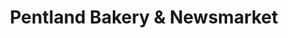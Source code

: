 ---
title: "Pentland Bakery & Newsmarket"
url: /penicuik/pentland-bakery-and-newsmarket/
shop: convenience
---